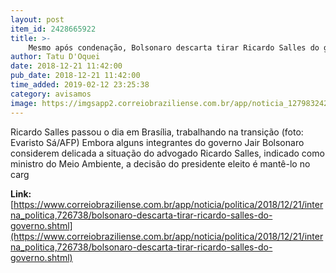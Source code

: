 ```yaml
---
layout: post
item_id: 2428665922
title: >-
    Mesmo após condenação, Bolsonaro descarta tirar Ricardo Salles do governo
author: Tatu D'Oquei
date: 2018-12-21 11:42:00
pub_date: 2018-12-21 11:42:00
time_added: 2019-02-12 23:25:38
category: avisamos
image: https://imgsapp2.correiobraziliense.com.br/app/noticia_127983242361/2018/12/21/726738/20181221084118100243e.jpg
---
```


Ricardo Salles passou o dia em Brasília, trabalhando na transição (foto: Evaristo Sá/AFP) Embora alguns integrantes do governo Jair Bolsonaro considerem delicada a situação do advogado Ricardo Salles, indicado como ministro do Meio Ambiente, a decisão do presidente eleito é mantê-lo no carg

**Link:** [https://www.correiobraziliense.com.br/app/noticia/politica/2018/12/21/interna_politica,726738/bolsonaro-descarta-tirar-ricardo-salles-do-governo.shtml](https://www.correiobraziliense.com.br/app/noticia/politica/2018/12/21/interna_politica,726738/bolsonaro-descarta-tirar-ricardo-salles-do-governo.shtml)

